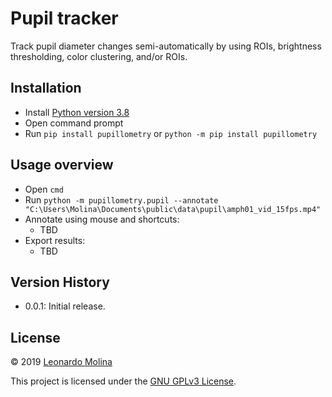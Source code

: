 # Pupil tracker

Track pupil diameter changes semi-automatically by using ROIs, brightness thresholding, color clustering, and/or ROIs.


## Installation
* Install [Python version 3.8][Python38]
* Open command prompt
* Run `pip install pupillometry` or `python -m pip install pupillometry`


## Usage overview
* Open `cmd`
* Run `python -m pupillometry.pupil --annotate "C:\Users\Molina\Documents\public\data\pupil\amph01_vid_15fps.mp4"`
* Annotate using mouse and shortcuts:
	- TBD
* Export results:
	- TBD


## Version History
* 0.0.1: Initial release.

## License
© 2019 [Leonardo Molina][Leonardo Molina]

This project is licensed under the [GNU GPLv3 License][LICENSE.md].

[Leonardo Molina]: https://github.com/leomol
[LICENSE.md]: LICENSE.md

[Python38]: https://www.python.org/downloads/